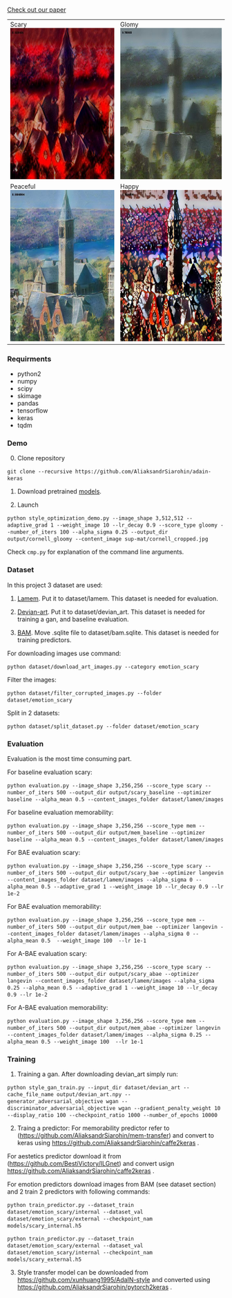 #

[Check out our paper]()

<p>
  <table>
    <tr>
           <td> Scary <br/> <img src="sup-mat/cornell_scary.jpg" width="350" height="350"/> </td>
           <td> Glomy <br/> <img src="sup-mat/cornell_gloomy.jpg" width="350" height="350"/> </td>
    </tr>
    <tr>
           <td> Peaceful <br/> <img src="sup-mat/cornell_peaceful.jpg" width="350" height="350"/> </td>
           <td> Happy <br/> <img src="sup-mat/cornell_happy.jpg" width="350" height="350"/> </td>
    </tr>
  </table>
</p>


### Requirments
* python2
* numpy
* scipy
* skimage
* pandas
* tensorflow
* keras
* tqdm 


### Demo

0. Clone repository

```
git clone --recursive https://github.com/AliaksandrSiarohin/adain-keras
```

1. Download pretrained [models](https://yadi.sk/d/PXSo4UkN3WN35P).

2. Launch

```
python style_optimization_demo.py --image_shape 3,512,512 --adaptive_grad 1 --weight_image 10 --lr_decay 0.9 --score_type gloomy --number_of_iters 100 --alpha_sigma 0.25 --output_dir output/cornell_gloomy --content_image sup-mat/cornell_cropped.jpg
```

Check ```cmp.py``` for explanation of the command line arguments.

### Dataset

In this project 3 dataset are used:

1. [Lamem](http://memorability.csail.mit.edu/download.html). Put it to dataset/lamem. This dataset is needed for evaluation.

2. [Devian-art](https://www.dropbox.com/sh/3obloy1yp21izw3/AAC18wpp0Iuz6RHLzkfxEbt6a?dl=0). Put it to dataset/devian_art. This dataset is needed for training a gan, and baseline evaluation.

3. [BAM](https://bam-dataset.org/#download). Move .sqlite file to dataset/bam.sqlite. This dataset is needed for training predictors.

For downloading images use command:

```
python dataset/download_art_images.py --category emotion_scary
```

Filter the images:

```
python dataset/filter_corrupted_images.py --folder dataset/emotion_scary
```

Split in 2 datasets:

```
python dataset/split_dataset.py --folder dataset/emotion_scary
```


### Evaluation
Evaluation is the most time consuming part.

For baseline evaluation scary:

```
python evaluation.py --image_shape 3,256,256 --score_type scary --number_of_iters 500 --output_dir output/scary_baseline --optimizer baseline --alpha_mean 0.5 --content_images_folder dataset/lamem/images
```

For baseline evaluation memorability:

```
python evaluation.py --image_shape 3,256,256 --score_type mem --number_of_iters 500 --output_dir output/mem_baseline --optimizer baseline --alpha_mean 0.5 --content_images_folder dataset/lamem/images 
```

For BAE evaluation scary:

```
python evaluation.py --image_shape 3,256,256 --score_type scary --number_of_iters 500 --output_dir output/scary_bae --optimizer langevin --content_images_folder dataset/lamem/images --alpha_sigma 0 --alpha_mean 0.5 --adaptive_grad 1 --weight_image 10 --lr_decay 0.9 --lr 1e-2
```

For BAE evaluation memorability:

```
python evaluation.py --image_shape 3,256,256 --score_type mem --number_of_iters 500 --output_dir output/mem_bae --optimizer langevin --content_images_folder dataset/lamem/images --alpha_sigma 0 --alpha_mean 0.5  --weight_image 100  --lr 1e-1
```

For A-BAE evaluation scary:

```
python evaluation.py --image_shape 3,256,256 --score_type scary --number_of_iters 500 --output_dir output/scary_abae --optimizer langevin --content_images_folder dataset/lamem/images --alpha_sigma 0.25 --alpha_mean 0.5 --adaptive_grad 1 --weight_image 10 --lr_decay 0.9 --lr 1e-2
```

For A-BAE evaluation memorability: 

```
python evaluation.py --image_shape 3,256,256 --score_type mem --number_of_iters 500 --output_dir output/mem_abae --optimizer langevin --content_images_folder dataset/lamem/images --alpha_sigma 0.25 --alpha_mean 0.5 --weight_image 100  --lr 1e-1
```


### Training

1. Training a gan. After downloading devian_art simply run:

```
python style_gan_train.py --input_dir dataset/devian_art --cache_file_name output/devian_art.npy --generator_adversarial_objective wgan --discriminator_adversarial_objective wgan --gradient_penalty_weight 10 --display_ratio 100 --checkpoint_ratio 1000 --number_of_epochs 10000
```

2. Traing a predictor:
For memorability predictor refer to (https://github.com/AliaksandrSiarohin/mem-transfer) and convert to keras using https://github.com/AliaksandrSiarohin/caffe2keras .

For aestetics predictor download it from (https://github.com/BestiVictory/ILGnet) and convert usign https://github.com/AliaksandrSiarohin/caffe2keras .

For emotion predictors download images from BAM (see dataset section) and 2 train 2 predictors with following commands:

```
python train_predictor.py --dataset_train dataset/emotion_scary/internal --dataset_val dataset/emotion_scary/external --checkpoint_nam models/scary_internal.h5
```

```
python train_predictor.py --dataset_train dataset/emotion_scary/external --dataset_val dataset/emotion_scary/internal --checkpoint_nam models/scary_external.h5
```

3. Style transfer model can be downloaded from https://github.com/xunhuang1995/AdaIN-style and converted using https://github.com/AliaksandrSiarohin/pytorch2keras .



